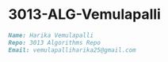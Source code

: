 # 3013-ALG-Vemulapalli
```md
Name: Harika Vemulapalli
Repo: 3013 Algorithms Repo
Email: vemulapalliharika25@gmail.com

